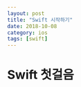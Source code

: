 ```yaml
---
layout: post
title: "Swift 시작하기"
date: 2018-10-08
category: ios
tags: [swift]
---
```


# Swift 첫걸음
<!-- more -->